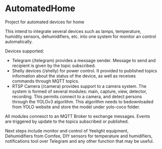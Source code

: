 # AutomatedHome
Project for automated devices for home

This intend to integrate several devices such as lamps, temperature, humidity sensors, dehumidifiers, etc. into one system for monitor an control automatically.

Devices supported:

- Telegram (/telegram) provides a message sender. Message to send and recipient is given by the topic subscribed.
- Shelly devices (/shelly) for power control. It provided to published topics information about the status of the device, as well as receives commands through MQTT topics.
- RTSP Camera (/camera) provides support to a camera system. The system is formed of several modules: main, capture, view, detector, recording. This permits connect to a camera, and detect persons through the YOLOv3 algorithm. This algorithm needs to bedownloaded from YOLO website and store the model under yolo-coco folder.

All modules connesct to an MQTT Broker to exchange messages. Events are triggered by update to the topics subscribed or published.

Next steps include monitor and control of Yeelight equipment, Dehumidifiers from Comfee, DIY sensors for temperature and humidifiers, notifications tool over Telegram and any other function that may be useful.
